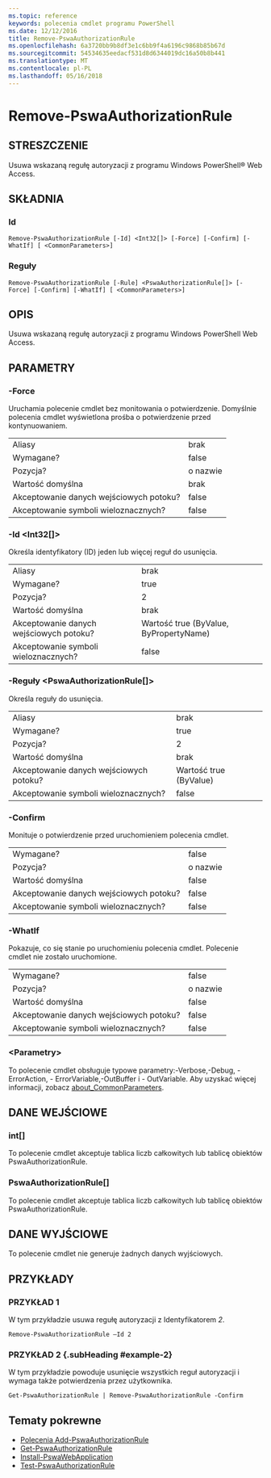 ```yaml
---
ms.topic: reference
keywords: polecenia cmdlet programu PowerShell
ms.date: 12/12/2016
title: Remove-PswaAuthorizationRule
ms.openlocfilehash: 6a3720bb9b8df3e1c6bb9f4a6196c9868b85b67d
ms.sourcegitcommit: 54534635eedacf531d8d6344019dc16a50b8b441
ms.translationtype: MT
ms.contentlocale: pl-PL
ms.lasthandoff: 05/16/2018
---
```

# <a name="remove-pswaauthorizationrule"></a>Remove-PswaAuthorizationRule

## <a name="synopsis"></a>STRESZCZENIE

Usuwa wskazaną regułę autoryzacji z programu Windows PowerShell® Web Access.

## <a name="syntax"></a>SKŁADNIA

### <a name="id"></a>Id
```
Remove-PswaAuthorizationRule [-Id] <Int32[]> [-Force] [-Confirm] [-WhatIf] [ <CommonParameters>]
```

### <a name="rule"></a>Reguły
```
Remove-PswaAuthorizationRule [-Rule] <PswaAuthorizationRule[]> [-Force] [-Confirm] [-WhatIf] [ <CommonParameters>]
```

## <a name="description"></a>OPIS

Usuwa wskazaną regułę autoryzacji z programu Windows PowerShell Web Access.

## <a name="parameters"></a>PARAMETRY

### <a name="-force"></a>-Force

Uruchamia polecenie cmdlet bez monitowania o potwierdzenie. Domyślnie polecenia cmdlet wyświetlona prośba o potwierdzenie przed kontynuowaniem.

|||
|-|-|
| Aliasy                              | brak                                 |
| Wymagane?                            | false                                |
| Pozycja?                            | o nazwie                                |
| Wartość domyślna                        | brak                                 |
| Akceptowanie danych wejściowych potoku?               | false                                |
| Akceptowanie symboli wieloznacznych?          | false                                |

### <a name="-id-ltint32gt"></a>-Id &lt;Int32\[\]&gt;

Określa identyfikatory (ID) jeden lub więcej reguł do usunięcia.

|||
|-|-|
| Aliasy                              | brak                                 |
| Wymagane?                            | true                                 |
| Pozycja?                            | 2                                    |
| Wartość domyślna                        | brak                                 |
| Akceptowanie danych wejściowych potoku?               | Wartość true (ByValue, ByPropertyName)       |
| Akceptowanie symboli wieloznacznych?          | false                                |

### <a name="-rule-ltpswaauthorizationrulegt"></a>-Reguły &lt;PswaAuthorizationRule\[\]&gt;

Określa reguły do usunięcia.

|||
|-|-|
| Aliasy                              | brak                                 |
| Wymagane?                            | true                                 |
| Pozycja?                            | 2                                    |
| Wartość domyślna                        | brak                                 |
| Akceptowanie danych wejściowych potoku?               | Wartość true (ByValue)                       |
| Akceptowanie symboli wieloznacznych?          | false                                |

### <a name="-confirm"></a>-Confirm

Monituje o potwierdzenie przed uruchomieniem polecenia cmdlet.

|||
|-|-|
| Wymagane?                            | false                                |
| Pozycja?                            | o nazwie                                |
| Wartość domyślna                        | false                                |
| Akceptowanie danych wejściowych potoku?               | false                                |
| Akceptowanie symboli wieloznacznych?          | false                                |

### <a name="-whatif"></a>-WhatIf

Pokazuje, co się stanie po uruchomieniu polecenia cmdlet. Polecenie cmdlet nie zostało uruchomione.

|||
|-|-|
| Wymagane?                            | false                                |
| Pozycja?                            | o nazwie                                |
| Wartość domyślna                        | false                                |
| Akceptowanie danych wejściowych potoku?               | false                                |
| Akceptowanie symboli wieloznacznych?          | false                                |

### <a name="ltcommonparametersgt"></a>&lt;Parametry&gt;

To polecenie cmdlet obsługuje typowe parametry:-Verbose,-Debug, - ErrorAction, - ErrorVariable,-OutBuffer i - OutVariable.
Aby uzyskać więcej informacji, zobacz [about_CommonParameters](http://go.microsoft.com/fwlink/p/?LinkID=113216).

## <a name="inputs"></a>DANE WEJŚCIOWE

### <a name="int"></a>int\[\]

To polecenie cmdlet akceptuje tablica liczb całkowitych lub tablicę obiektów PswaAuthorizationRule.

### <a name="pswaauthorizationrule"></a>PswaAuthorizationRule\[\]

To polecenie cmdlet akceptuje tablica liczb całkowitych lub tablicę obiektów PswaAuthorizationRule.

## <a name="outputs"></a>DANE WYJŚCIOWE

To polecenie cmdlet nie generuje żadnych danych wyjściowych.

## <a name="examples"></a>PRZYKŁADY

### <a name="example-1"></a>PRZYKŁAD 1

W tym przykładzie usuwa regułę autoryzacji z Identyfikatorem *2*.

```
Remove-PswaAuthorizationRule –Id 2
```

### <a name="example-2-example-2-subheading"></a>PRZYKŁAD 2 {.subHeading #example-2}

W tym przykładzie powoduje usunięcie wszystkich reguł autoryzacji i wymaga także potwierdzenia przez użytkownika.

```
Get-PswaAuthorizationRule | Remove-PswaAuthorizationRule -Confirm
```

## <a name="related-topics"></a>Tematy pokrewne

- [Polecenia Add-PswaAuthorizationRule](add-pswaauthorizationrule.md)
- [Get-PswaAuthorizationRule](get-pswaauthorizationrule.md)
- [Install-PswaWebApplication](install-pswawebapplication.md)
- [Test-PswaAuthorizationRule](test-pswaauthorizationrule.md)